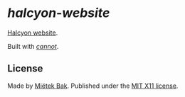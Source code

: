 _halcyon-website_
=================

[Halcyon website](http://halcyon.sh/).

Built with [_cannot_](http://cannot.mietek.io/).


License
-------

Made by [Miëtek Bak](http://mietek.io/).  Published under the [MIT X11 license](http://halcyon.sh/license/).
